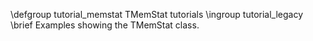 \defgroup tutorial_memstat TMemStat tutorials
\ingroup tutorial_legacy
\brief Examples showing the TMemStat class.
